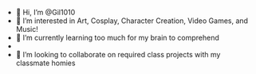- 👋 Hi, I’m @Gil1010
- 👀 I’m interested in Art, Cosplay, Character Creation, Video Games, and Music!
- 🌱 I’m currently learning too much for my brain to comprehend 
-
- 💞️ I’m looking to collaborate on required class projects with my classmate homies

<!---
Gil1010/Gil1010 is a ✨ special ✨ repository because its `README.md` (this file) appears on your GitHub profile.
You can click the Preview link to take a look at your changes.
--->
